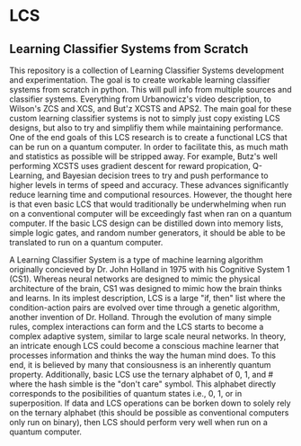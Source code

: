 # LCS
## Learning Classifier Systems from Scratch

This repository is a collection of Learning Classifier Systems development and experimentation. The goal is to create workable learning classifier systems from scratch in python. This will pull info from multiple sources and classifier systems. Everything from Urbanowicz's video description, to Wilson's ZCS and XCS, and But'z XCSTS and APS2. The main goal for these custom learning classifier systems is not to simply just copy existing LCS designs, but also to try and simplifiy them while maintaining performance. One of the end goals of this LCS research is to create a functional LCS that can be run on a quantum computer. In order to facilitate this, as much math and statistics as possible will be stripped away. For example, Butz's well performing XCSTS uses gradient descent for reward propication, Q-Learning, and Bayesian decision trees to try and push performance to higher levels in terms of speed and accuracy. These advances significantly reduce learning time and computional resources. However, the thought here is that even basic LCS that would traditionally be underwhelming when run on a conventional computer will be exceedingly fast when ran on a quantum computer. If the basic LCS design can be distilled down into memory lists, simple logic gates, and random number generators, it should be able to be translated to run on a quantum computer.

A Learning Classifier System is a type of machine learning algorithm originally concieved by Dr. John Holland in 1975 with his Cognitive System 1 (CS1). Whereas neural networks are designed to mimic the physical architecture of the brain, CS1 was designed to mimic how the brain thinks and learns. In its implest description, LCS is a large "if, then" list where the condition-action pairs are evolved over time through a genetic algorithm, another invention of Dr. Holland. Through the evolution of many simple rules, complex interactions can form and the LCS starts to become a complex adaptive system, similar to large scale neural networks. In theory, an intricate enough LCS could become a conscious machine learner that processes information and thinks the way the human mind does. To this end, it is believed by many that consiousness is an inherently quantum property. Additionally, basic LCS use the ternary alphabet of 0, 1, and # where the hash simble is the "don't care" symbol. This alphabet directly corresponds to the posibilities of quantum states i.e., 0, 1, or in superposition. If data and LCS operations can be borken down to solely rely on the ternary alphabet (this should be possible as conventional computers only run on binary), then LCS should perform very well when run on a quantum computer.